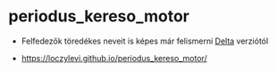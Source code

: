 # periodus_kereso_motor

* Felfedezők töredékes neveit is képes már felismerni <a style="text-decoration: underline;" href="https://loczylevi.github.io/periodus_kereso_motor/" target="_blank">Delta</a> verziótól</legend>

* https://loczylevi.github.io/periodus_kereso_motor/
